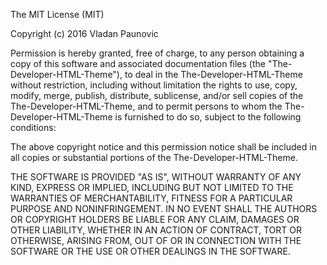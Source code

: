 The MIT License (MIT)

Copyright (c) 2016 Vladan Paunovic

Permission is hereby granted, free of charge, to any person obtaining a copy
of this software and associated documentation files (the "The-Developer-HTML-Theme"), to deal
in the The-Developer-HTML-Theme without restriction, including without limitation the rights
to use, copy, modify, merge, publish, distribute, sublicense, and/or sell
copies of the The-Developer-HTML-Theme, and to permit persons to whom the The-Developer-HTML-Theme is
furnished to do so, subject to the following conditions:

The above copyright notice and this permission notice shall be included in all
copies or substantial portions of the The-Developer-HTML-Theme.

THE SOFTWARE IS PROVIDED "AS IS", WITHOUT WARRANTY OF ANY KIND, EXPRESS OR
IMPLIED, INCLUDING BUT NOT LIMITED TO THE WARRANTIES OF MERCHANTABILITY,
FITNESS FOR A PARTICULAR PURPOSE AND NONINFRINGEMENT. IN NO EVENT SHALL THE
AUTHORS OR COPYRIGHT HOLDERS BE LIABLE FOR ANY CLAIM, DAMAGES OR OTHER
LIABILITY, WHETHER IN AN ACTION OF CONTRACT, TORT OR OTHERWISE, ARISING FROM,
OUT OF OR IN CONNECTION WITH THE SOFTWARE OR THE USE OR OTHER DEALINGS IN THE
SOFTWARE.